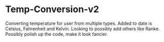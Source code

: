 # Temp-Conversion-v2
Converting temperature for user from multiple types. Added to date is Celsius, Fahrenheit and Kelvin.
Looking to possibly add others like Ranke.
Possibly polish up the code, make it look fancier.
